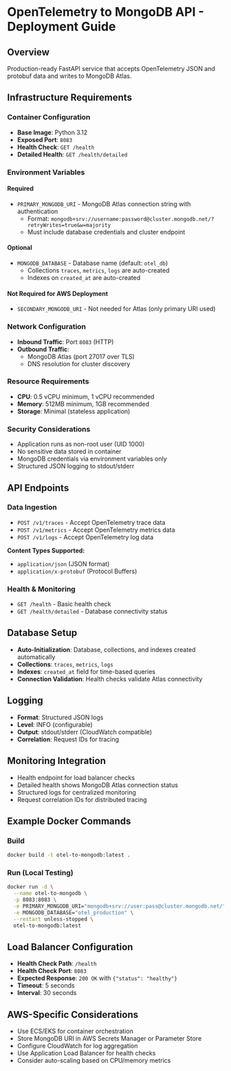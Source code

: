 # OpenTelemetry to MongoDB API - Deployment Guide

## Overview
Production-ready FastAPI service that accepts OpenTelemetry JSON and protobuf data and writes to MongoDB Atlas.

## Infrastructure Requirements

### Container Configuration
- **Base Image**: Python 3.12
- **Exposed Port**: `8083`
- **Health Check**: `GET /health`
- **Detailed Health**: `GET /health/detailed`

### Environment Variables

#### Required
- `PRIMARY_MONGODB_URI` - MongoDB Atlas connection string with authentication
  - Format: `mongodb+srv://username:password@cluster.mongodb.net/?retryWrites=true&w=majority`
  - Must include database credentials and cluster endpoint

#### Optional
- `MONGODB_DATABASE` - Database name (default: `otel_db`)
  - Collections `traces`, `metrics`, `logs` are auto-created
  - Indexes on `created_at` are auto-created

#### Not Required for AWS Deployment
- `SECONDARY_MONGODB_URI` - Not needed for Atlas (only primary URI used)

### Network Configuration
- **Inbound Traffic**: Port `8083` (HTTP)
- **Outbound Traffic**:
  - MongoDB Atlas (port 27017 over TLS)
  - DNS resolution for cluster discovery

### Resource Requirements
- **CPU**: 0.5 vCPU minimum, 1 vCPU recommended
- **Memory**: 512MB minimum, 1GB recommended
- **Storage**: Minimal (stateless application)

### Security Considerations
- Application runs as non-root user (UID 1000)
- No sensitive data stored in container
- MongoDB credentials via environment variables only
- Structured JSON logging to stdout/stderr

## API Endpoints

### Data Ingestion
- `POST /v1/traces` - Accept OpenTelemetry trace data
- `POST /v1/metrics` - Accept OpenTelemetry metrics data
- `POST /v1/logs` - Accept OpenTelemetry log data

**Content Types Supported:**
- `application/json` (JSON format)
- `application/x-protobuf` (Protocol Buffers)

### Health & Monitoring
- `GET /health` - Basic health check
- `GET /health/detailed` - Database connectivity status

## Database Setup
- **Auto-Initialization**: Database, collections, and indexes created automatically
- **Collections**: `traces`, `metrics`, `logs`
- **Indexes**: `created_at` field for time-based queries
- **Connection Validation**: Health checks validate Atlas connectivity

## Logging
- **Format**: Structured JSON logs
- **Level**: INFO (configurable)
- **Output**: stdout/stderr (CloudWatch compatible)
- **Correlation**: Request IDs for tracing

## Monitoring Integration
- Health endpoint for load balancer checks
- Detailed health shows MongoDB Atlas connection status
- Structured logs for centralized monitoring
- Request correlation IDs for distributed tracing

## Example Docker Commands

### Build
```bash
docker build -t otel-to-mongodb:latest .
```

### Run (Local Testing)
```bash
docker run -d \
  --name otel-to-mongodb \
  -p 8083:8083 \
  -e PRIMARY_MONGODB_URI="mongodb+srv://user:pass@cluster.mongodb.net/" \
  -e MONGODB_DATABASE="otel_production" \
  --restart unless-stopped \
  otel-to-mongodb:latest
```

## Load Balancer Configuration
- **Health Check Path**: `/health`
- **Health Check Port**: `8083`
- **Expected Response**: `200 OK` with `{"status": "healthy"}`
- **Timeout**: 5 seconds
- **Interval**: 30 seconds

## AWS-Specific Considerations
- Use ECS/EKS for container orchestration
- Store MongoDB URI in AWS Secrets Manager or Parameter Store
- Configure CloudWatch for log aggregation
- Use Application Load Balancer for health checks
- Consider auto-scaling based on CPU/memory metrics
